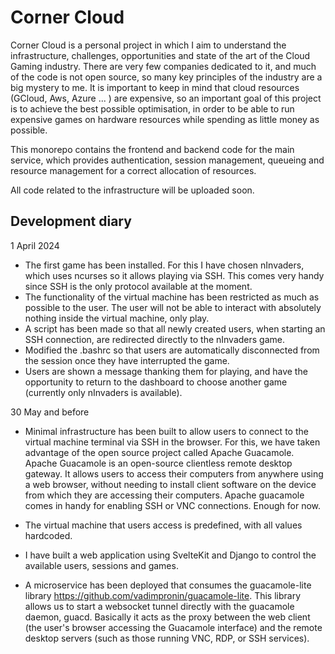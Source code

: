 ﻿# Corner Cloud

Corner Cloud is a personal project in which I aim to understand the infrastructure, challenges, opportunities and state of the art of the Cloud Gaming industry. There are very few companies dedicated to it, and much of the code is not open source, so many key principles of the industry are a big mystery to me. It is important to keep in mind that cloud resources (GCloud, Aws, Azure ... ) are expensive, so an important goal of this project is to achieve the best possible optimisation, in order to be able to run expensive games on hardware resources while spending as little money as possible.

This monorepo contains the frontend and backend code for the main service, which provides authentication, session management, queueing and resource management for a correct allocation of resources. 

All code related to the infrastructure will be uploaded soon.

## Development diary

1 April 2024

- The first game has been installed. For this I have chosen nInvaders, which uses ncurses so it allows playing via SSH. This comes very handy since SSH is the only protocol available at the moment.
- The functionality of the virtual machine has been restricted as much as possible to the user. The user will not be able to interact with absolutely nothing inside the virtual machine, only play.
- A script has been made so that all newly created users, when starting an SSH connection, are redirected directly to the nInvaders game.
- Modified the .bashrc so that users are automatically disconnected from the session once they have interrupted the game.
- Users are shown a message thanking them for playing, and have the opportunity to return to the dashboard to choose another game (currently only nInvaders is available).

30 May and before

- Minimal infrastructure has been built to allow users to connect to the virtual machine terminal via SSH in the browser. For this, we have taken advantage of the open source project called Apache Guacamole. 
Apache Guacamole is an open-source clientless remote desktop gateway. It allows users to access their computers from anywhere using a web browser, without needing to install client software on the device from which they are accessing their computers. Apache guacamole comes in handy for enabling SSH or VNC connections. Enough for now.

- The virtual machine that users access is predefined, with all values hardcoded.

- I have built a web application using SvelteKit and Django to control the available users, sessions and games. 

- A microservice has been deployed that consumes the guacamole-lite library https://github.com/vadimpronin/guacamole-lite. This library allows us to start a websocket tunnel directly with the guacamole daemon, guacd. Basically it acts as the proxy between the web client (the user's browser accessing the Guacamole interface) and the remote desktop servers (such as those running VNC, RDP, or SSH services). 




